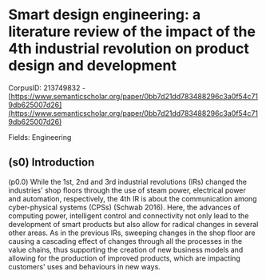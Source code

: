 # Smart design engineering: a literature review of the impact of the 4th industrial revolution on product design and development

CorpusID: 213749832 - [https://www.semanticscholar.org/paper/0bb7d21dd783488296c3a0f54c719db625007d26](https://www.semanticscholar.org/paper/0bb7d21dd783488296c3a0f54c719db625007d26)

Fields: Engineering

## (s0) Introduction
(p0.0) While the 1st, 2nd and 3rd industrial revolutions (IRs) changed the industries' shop floors through the use of steam power, electrical power and automation, respectively, the 4th IR is about the communication among cyber-physical systems (CPSs) (Schwab 2016). Here, the advances of computing power, intelligent control and connectivity not only lead to the development of smart products but also allow for radical changes in several other areas. As in the previous IRs, sweeping changes in the shop floor are causing a cascading effect of changes through all the processes in the value chains, thus supporting the creation of new business models and allowing for the production of improved products, which are impacting customers' uses and behaviours in new ways.
